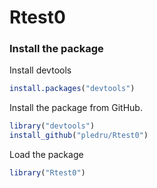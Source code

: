 # Rtest0

### Install the package
Install devtools
```r
install.packages("devtools")
```
Install the package from GitHub.
```r
library("devtools")
install_github("pledru/Rtest0")
```
Load the package
```r
library("Rtest0")
